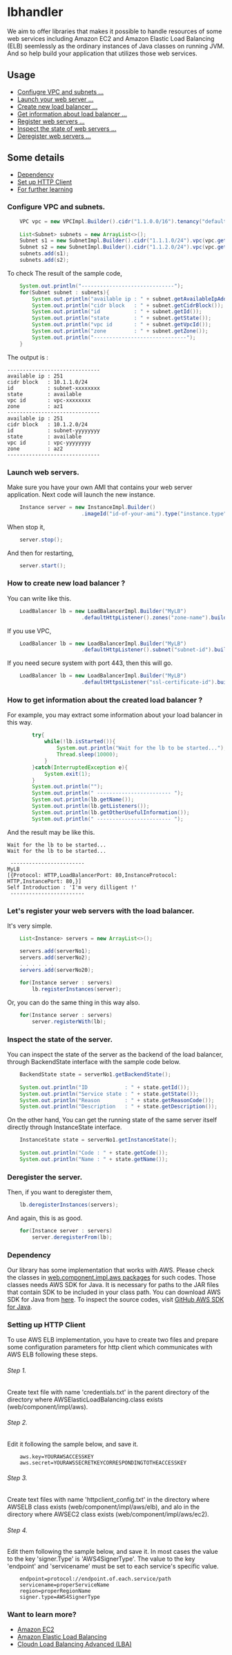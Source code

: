 lbhandler
=========

We aim to offer libraries that makes it possible to handle resources of some web services including Amazon EC2 and Amazon Elastic Load Balancing (ELB) seemlessly as the ordinary instances of Java classes on running JVM. And so help build your application that utilizes those web services.


## Usage

 * [Confiugre VPC and subnets ...](#configure-vpc-and-subnets)
 * [Launch your web server ...](#launch-web-servers)
 * [Create new load balancer ...](#how-to-create-new-load-balancer-)
 * [Get information about load balancer ...](#how-to-get-information-about-the-created-load-balancer-)
 * [Register web servers ...](#lets-register-your-web-servers-with-the-load-balancer)
 * [Inspect the state of web servers ...](#inspect-the-state-of-the-server)
 * [Deregister web servers ...](#deregister-the-server)

## Some details

 * [Dependency](#dependency)
 * [Set up HTTP Client](#setting-up-http-client)
 * [For further learning](#want-to-learn-elb-or-lba-)

### Configure VPC and subnets.

```java
    VPC vpc = new VPCImpl.Builder().cidr("1.1.0.0/16").tenancy("default").create();
    
    List<Subnet> subnets = new ArrayList<>();
    Subnet s1 = new SubnetImpl.Builder().cidr("1.1.1.0/24").vpc(vpc.getId()).zone("az1").create();
    Subnet s2 = new SubnetImpl.Builder().cidr("1.1.2.0/24").vpc(vpc.getId()).zone("az2").create();
    subnets.add(s1);
    subnets.add(s2);
```

To check The result of the sample code,
```java
    System.out.println("------------------------------");
    for(Subnet subnet : subnets){
        System.out.println("available ip : " + subnet.getAvailableIpAddressCount());
        System.out.println("cidr block   : " + subnet.getCidrBlock());
        System.out.println("id           : " + subnet.getId());
        System.out.println("state        : " + subnet.getState());
        System.out.println("vpc id       : " + subnet.getVpcId());
        System.out.println("zone         : " + subnet.getZone());
        System.out.println("------------------------------");
    }
```

The output is :

    ------------------------------
    available ip : 251
    cidr block   : 10.1.1.0/24
    id           : subnet-xxxxxxxx
    state        : available
    vpc id       : vpc-xxxxxxxx
    zone         : az1
    ------------------------------
    available ip : 251
    cidr block   : 10.1.2.0/24
    id           : subnet-yyyyyyyy
    state        : available
    vpc id       : vpc-yyyyyyyy
    zone         : az2
    ------------------------------


### Launch web servers.

Make sure you have your own AMI that contains your web server application. Next code will launch the new instance.

```java
    Instance server = new InstanceImpl.Builder()
                        .imageId("id-of-your-ami").type("instance.type").create();
```

When stop it,
```java
    server.stop();
```

And then for restarting,
```java
    server.start();
```

### How to create new load balancer ?

You can write like this.

```java
    LoadBalancer lb = new LoadBalancerImpl.Builder("MyLB")
                        .defaultHttpListener().zones("zone-name").build();
```

If you use VPC,

```java
    LoadBalancer lb = new LoadBalancerImpl.Builder("MyLB")
                        .defaultHttpListener().subnet("subnet-id").build();
```

If you need secure system with port 443, then this will go.

```java
    LoadBalancer lb = new LoadBalancerImpl.Builder("MyLB")
                        .defaultHttpsListener("ssl-certificate-id").build();
```

### How to get information about the created load balancer ?

For example, you may extract some information about your load balancer in this way.

```java
        try{
            while(!lb.isStarted()){
                System.out.println("Wait for the lb to be started...");
                Thread.sleep(10000);
            }
        }catch(InterruptedException e){
            System.exit(1);
        }
        System.out.println("");
        System.out.println(" ------------------------ ");
        System.out.println(lb.getName());
        System.out.println(lb.getListeners());
        System.out.println(lb.getOtherUsefulInformation());
        System.out.println(" ------------------------ ");
```

And the result may be like this.

    Wait for the lb to be started...
    Wait for the lb to be started...
    
     ------------------------ 
    MyLB
    [{Protocol: HTTP,LoadBalancerPort: 80,InstanceProtocol: HTTP,InstancePort: 80,}]
    Self Introduction : 'I'm very dilligent !'
     ------------------------ 


### Let's register your web servers with the load balancer.

It's very simple.

```java
    List<Instance> servers = new ArrayList<>();

    servers.add(serverNo1);
    servers.add(serverNo2);
    . . . . . .
    servers.add(serverNo20);

    for(Instance server : servers)
        lb.registerInstances(server);
```

Or, you can do the same thing in this way also.

```java
    for(Instance server : servers)
        server.registerWith(lb);
```

### Inspect the state of the server.

You can inspect the state of the server as the backend of the load balancer, through BackendState interface with the sample code below.

```java
    BackendState state = serverNo1.getBackendState();
    
    System.out.println("ID            : " + state.getId());
    System.out.println("Service state : " + state.getState());
    System.out.println("Reason        : " + state.getReasonCode());
    System.out.println("Description   : " + state.getDescription());
```

On the other hand, You can get the running state of the same server itself directly through InstanceState interface.

```java
    InstanceState state = serverNo1.getInstanceState();
    
    System.out.println("Code : " + state.getCode());
    System.out.println("Name : " + state.getName());
```

### Deregister the server.

Then, if you want to deregister them,

```java
    lb.deregisterInstances(servers);
```

And again, this is as good.

```java
    for(Instance server : servers)
        server.deregisterFrom(lb);
```

### Dependency

Our library has some implementation that works with AWS. Please check the classes in [web.component.impl.aws packages](https://github.com/Hiroshi1978/lbhandler/tree/master/src/web/component/impl/aws) for such codes. Those classes needs AWS SDK for Java. It is necessary for paths to the JAR files that contain SDK to be included in your class path.
You can download AWS SDK for Java from [here](https://aws.amazon.com/jp/sdkforjava/).
To inspect the source codes, visit [GitHub AWS SDK for Java](https://github.com/aws/aws-sdk-java).

### Setting up HTTP Client

To use AWS ELB implementation, you have to create two files and prepare some configuration parameters for http client which communicates with AWS ELB following these steps.

###### Step 1. 
Create text file with name 'credentials.txt' in the parent directory of the directory where AWSElasticLoadBalancing.class exists (web/component/impl/aws).

###### Step 2. 
Edit it following the sample below, and save it.

```
    aws.key=YOURAWSACCESSKEY
    aws.secret=YOURAWSSECRETKEYCORRESPONDINGTOTHEACCESSKEY
```

###### Step 3. 
Create text files with name 'httpclient_config.txt' in the directory where AWSELB class exists (web/component/impl/aws/elb), and alo in the directory where AWSEC2 class exists (web/component/impl/aws/ec2).

###### Step 4. 
Edit them following the sample below, and save it. In most cases the value to the key 'signer.Type' is 'AWS4SignerType'. The value to the key 'endpoint' and 'servicename' must be set to each service's specific value. 

```
    endpoint=protocol://endpoint.of.each.service/path
    servicename=properServiceName
    region=properRegionName
    signer.type=AWS4SignerType
```


### Want to learn more?

 * [Amazon EC2](http://aws.amazon.com/jp/ec2/)
 * [Amazon Elastic Load Balancing](http://aws.amazon.com/jp/elasticloadbalancing/)
 * [Cloudn Load Balancing Advanced (LBA)](http://www.ntt.com/cloudn/data/lba.html)
